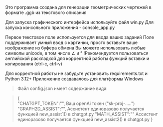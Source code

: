 Это программа создана для генерации геометрических чертежей в формате .ggb из текстового описания 

Для запуска графического интерфейса используйте файл win.py
Для запуска консольного приложения - console_app.py

Первое текстовое поле используется для ввода ваших заданий
Поле поддерживает умный ввод с картинки, просто вставьте ваше изображение из буфера обмена
Вы можете использовать любые символы unicode, в том числе ∠ и °
!Рекомендуется пользоваться английской раскладкой для корректной работы функций вставки и копирования (ctrl-c, ctrl-v)


Для корректной работы не забудьте установить requirements.txt и Python 3.12+
Приложение создавалось для платформы Windows

>Файл config.json имеет содержание вида:


> {                                                             
>    "CHATGPT_TOKEN":"",     Ваш openAi токен ("sk-proj-.....")
>    "GRAPH2D_ASSIST":"",    Ассистент единоразово получается функцией new_assist1() в chatgpt.py
>    "MATH_ASSIST":""      Ассистент единоразово получается функцией new_assist2() в chatgpt.py
>}




